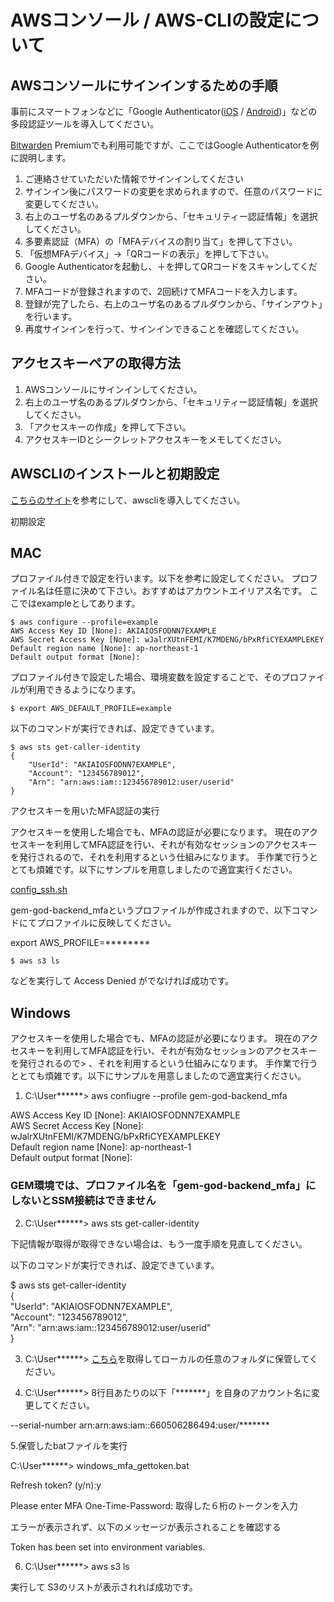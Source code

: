 # AWSコンソール / AWS-CLIの設定について
## AWSコンソールにサインインするための手順

事前にスマートフォンなどに「Google Authenticator([iOS](https://apps.apple.com/jp/app/google-authenticator/id388497605) / [Android](https://play.google.com/store/apps/details?id=com.google.android.apps.authenticator2&hl=ja&gl=US))」などの多段認証ツールを導入してください。

[Bitwarden](https://go.bitwarden.com/jp/password-management-for-business-teams-organizations/) Premiumでも利用可能ですが、ここではGoogle Authenticatorを例に説明します。

1. ご連絡させていただいた情報でサインインしてください
2. サインイン後にパスワードの変更を求められますので、任意のパスワードに変更してください。
3. 右上のユーザ名のあるプルダウンから、「セキュリティー認証情報」を選択してください。
4. 多要素認証（MFA）の「MFAデバイスの割り当て」を押して下さい。
5. 「仮想MFAデバイス」→「QRコードの表示」を押して下さい。
6. Google Authenticatorを起動し、＋を押してQRコードをスキャンしてください。
7. MFAコードが登録されますので、2回続けてMFAコードを入力します。
8. 登録が完了したら、右上のユーザ名のあるプルダウンから、「サインアウト」を行います。
9. 再度サインインを行って、サインインできることを確認してください。

## アクセスキーペアの取得方法

1. AWSコンソールにサインインしてください。
2. 右上のユーザ名のあるプルダウンから、「セキュリティー認証情報」を選択してください。
3. 「アクセスキーの作成」を押して下さい。
4. アクセスキーIDとシークレットアクセスキーをメモしてください。

## AWSCLIのインストールと初期設定

[こちらのサイト](https://aws.amazon.com/jp/cli/)を参考にして、awscliを導入してください。

初期設定
  
## MAC  
  
プロファイル付きで設定を行います。以下を参考に設定してください。
プロファイル名は任意に決めて下さい。おすすめはアカウントエイリアス名です。
ここではexampleとしてあります。

	$ aws configure --profile=example
	AWS Access Key ID [None]: AKIAIOSFODNN7EXAMPLE
	AWS Secret Access Key [None]: wJalrXUtnFEMI/K7MDENG/bPxRfiCYEXAMPLEKEY
	Default region name [None]: ap-northeast-1
	Default output format [None]:
  

プロファイル付きで設定した場合、環境変数を設定することで、そのプロファイルが利用できるようになります。

	$ export AWS_DEFAULT_PROFILE=example

以下のコマンドが実行できれば、設定できています。

	$ aws sts get-caller-identity
	{
	    "UserId": "AKIAIOSFODNN7EXAMPLE",
	    "Account": "123456789012",
	    "Arn": "arn:aws:iam::123456789012:user/userid"
	}

アクセスキーを用いたMFA認証の実行
  
  


アクセスキーを使用した場合でも、MFAの認証が必要になります。 現在のアクセスキーを利用してMFA認証を行い、それが有効なセッションのアクセスキーを発行されるので、それを利用するという仕組みになります。 手作業で行うととても煩雑です。以下にサンプルを用意しましたので適宜実行ください。

[config_ssh.sh](https://github.com/FrankArt/gem-god-infra/blob/4d45db4e87cb3d53c650394be551958864255360/appconfig/config_ssh.sh)

gem-god-backend_mfaというプロファイルが作成されますので、以下コマンドにてプロファイルに反映してください。

export AWS_PROFILE=********

	$ aws s3 ls

などを実行して Access Denied がでなければ成功です。

## Windows

 アクセスキーを使用した場合でも、MFAの認証が必要になります。 現在のアクセスキーを利用してMFA認証を行い、それが有効なセッションのアクセスキーを発行されるので>    、それを利用するという仕組みになります。 手作業で行うととても煩雑です。以下にサンプルを用意しましたので適宜実行ください。

1. C:\User\******> aws confiugre --profile gem-god-backend_mfa  
  
AWS Access Key ID [None]: AKIAIOSFODNN7EXAMPLE  
AWS Secret Access Key [None]: wJalrXUtnFEMI/K7MDENG/bPxRfiCYEXAMPLEKEY  
Default region name [None]: ap-northeast-1  
Default output format [None]:  
  
  
### GEM環境では、プロファイル名を「gem-god-backend_mfa」にしないとSSM接続はできません  
  
2. C:\User\******> aws sts get-caller-identity  
  
下記情報が取得が取得できない場合は、もう一度手順を見直してください。  
  
以下のコマンドが実行できれば、設定できています。  
  
$ aws sts get-caller-identity  
{  
    "UserId": "AKIAIOSFODNN7EXAMPLE",  
    "Account": "123456789012",  
    "Arn": "arn:aws:iam::123456789012:user/userid"  
}  
  
  
3. C:\User\******> [こちら](https://github.com/FrankArt/gem-god-infra/blob/main/appconfig/fadev/etc/windows_mfa_gettoken.bat)を取得してローカルの任意のフォルダに保管してください。  
  
4. C:\User\******> 8行目あたりの以下「*******」を自身のアカウント名に変更してください。  
  
--serial-number arn:arn:aws:iam::660506286494:user/*******  
  
5.保管したbatファイルを実行
  
C:\User\******> windows_mfa_gettoken.bat  
  
Refresh token? (y/n):y  
  
Please enter MFA One-Time-Password: 取得した６桁のトークンを入力
     
エラーが表示されず、以下のメッセージが表示されることを確認する  
  
Token has been set into environment variables. 
  
6. C:\User\******> aws s3 ls  
  
実行して S3のリストが表示されれば成功です。  
  
  


